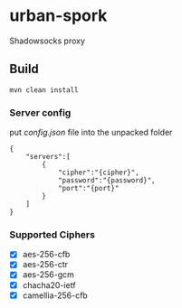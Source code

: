 # urban-spork
Shadowsocks proxy

## Build

    mvn clean install
      
### Server config
put *config.json* file into the unpacked folder
  
    {
        "servers":[
            {
                "cipher":"{cipher}",
                "password":"{password}",
                "port":"{port}"
            }
        ]
    }

### Supported Ciphers
- [x] aes-256-cfb
- [x] aes-256-ctr
- [x] aes-256-gcm
- [x] chacha20-ietf
- [x] camellia-256-cfb
